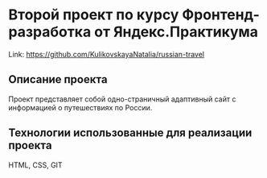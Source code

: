 # Второй проект по курсу Фронтенд-разработка от Яндекс.Практикума

Link: https://github.com/KulikovskayaNatalia/russian-travel

## Описание проекта
Проект представляет собой одно-страничный адаптивный сайт с информацией о путешествиях по России. 

## Технологии использованные для реализации проекта
HTML, CSS, GIT

